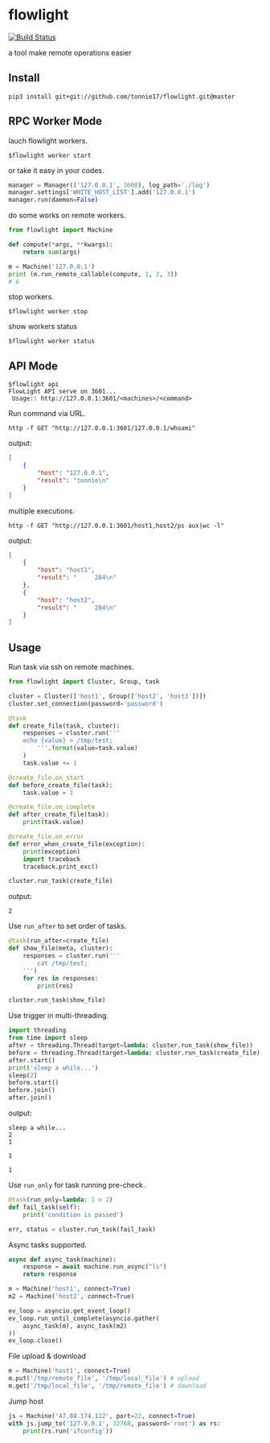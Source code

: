 # flowlight
[![Build Status](https://travis-ci.org/tonnie17/flowlight.svg?branch=master)](https://travis-ci.org/tonnie17/flowlight)

a tool make remote operations easier

## Install

```
pip3 install git+git://github.com/tonnie17/flowlight.git@master
```

## RPC Worker Mode

lauch flowlight workers.

```
$flowlight worker start
```

or take it easy in your codes.

```python
manager = Manager(('127.0.0.1', 3600), log_path='./log')
manager.settings['WHITE_HOST_LIST'].add('127.0.0.1')
manager.run(daemon=False)
```

do some works on remote workers.

```python
from flowlight import Machine

def compute(*args, **kwargs):
    return sum(args)

m = Machine('127.0.0.1')
print (m.run_remote_callable(compute, 1, 2, 3))
# 6
```

stop workers.

```
$flowlight worker stop
```

show workers status

```
$flowlight worker status
```

## API Mode

```
$flowlight api
FlowLight API serve on 3601...
 Usage:: http://127.0.0.1:3601/<machines>/<command>
```

Run command via URL.

```
http -f GET "http://127.0.0.1:3601/127.0.0.1/whoami"
```

output:

```json
[
    {
        "host": "127.0.0.1",
        "result": "tonnie\n"
    }
]
```

multiple executions.

```
http -f GET "http://127.0.0.1:3601/host1,host2/ps aux|wc -l"
```

output:

```json
[
    {
        "host": "host1",
        "result": "     284\n"
    },
    {
        "host": "host2",
        "result": "     284\n"
    }
]
```

## Usage

Run task via ssh on remote machines.

```python
from flowlight import Cluster, Group, task

cluster = Cluster(['host1', Group(['host2', 'host3'])])
cluster.set_connection(password='password')

@task
def create_file(task, cluster):
    responses = cluster.run('''
    echo {value} > /tmp/test;
        '''.format(value=task.value)
    )
    task.value += 1

@create_file.on_start
def before_create_file(task):
    task.value = 1

@create_file.on_complete
def after_create_file(task):
    print(task.value)

@create_file.on_error
def error_when_create_file(exception):
    print(exception)
    import traceback
    traceback.print_exc()

cluster.run_task(create_file)
```

output:

```
2
```

Use `run_after` to set order of tasks.

```python
@task(run_after=create_file)
def show_file(meta, cluster):
    responses = cluster.run('''
        cat /tmp/test;            
    ''')
    for res in responses:
        print(res)

cluster.run_task(show_file)
```

Use trigger in multi-threading.

```python
import threading
from time import sleep
after = threading.Thread(target=lambda: cluster.run_task(show_file))
before = threading.Thread(target=lambda: cluster.run_task(create_file))
after.start()
print('sleep a while...')
sleep(2)
before.start()
before.join()
after.join()
```

output:

```
sleep a while...
2
1

1

1
```

Use `run_only` for task running pre-check.

```python
@task(run_only=lambda: 1 > 2)
def fail_task(self):
    print('condition is passed')

err, status = cluster.run_task(fail_task)
```

Async tasks supported.

```python
async def async_task(machine):
    response = await machine.run_async("ls")
    return response

m = Machine('host1', connect=True)
m2 = Machine('host2', connect=True)

ev_loop = asyncio.get_event_loop()
ev_loop.run_until_complete(asyncio.gather(
    async_task(m), async_task(m2)
))
ev_loop.close()
```

File upload & download

```python
m = Machine('host1', connect=True)
m.put('/tmp/remote_file', '/tmp/local_file') # upload
m.get('/tmp/local_file', '/tmp/remote_file') # download
```

Jump host

```python
js = Machine('47.88.174.112', port=22, connect=True)
with js.jump_to('127.0.0.1', 32768, password='root') as rs:
    print(rs.run('ifconfig'))
```
